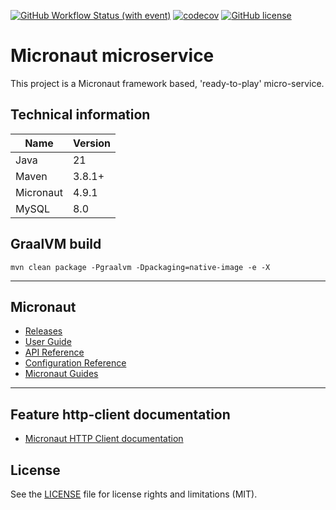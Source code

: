 [![GitHub Workflow Status (with event)](https://img.shields.io/github/actions/workflow/status/starichkov/micronaut-micro-service/maven.yml?style=for-the-badge)](https://github.com/starichkov/micronaut-micro-service/actions/workflows/maven.yml)
[![codecov](https://img.shields.io/codecov/c/github/starichkov/micronaut-micro-service?style=for-the-badge)](https://app.codecov.io/github/starichkov/micronaut-micro-service)
[![GitHub license](https://img.shields.io/github/license/starichkov/micronaut-micro-service?style=for-the-badge)](https://github.com/starichkov/micronaut-micro-service/blob/main/LICENSE.md)

Micronaut microservice
=
This project is a Micronaut framework based, 'ready-to-play' micro-service.

## Technical information

| Name      | Version |
|-----------|---------|
| Java      | 21      |
| Maven     | 3.8.1+  |
| Micronaut | 4.9.1   |
| MySQL     | 8.0     |

## GraalVM build

```
mvn clean package -Pgraalvm -Dpackaging=native-image -e -X
```

---

## Micronaut

- [Releases](https://github.com/micronaut-projects/micronaut-core/releases)
- [User Guide](https://docs.micronaut.io/latest/guide/index.html)
- [API Reference](https://docs.micronaut.io/latest/api/index.html)
- [Configuration Reference](https://docs.micronaut.io/latest/guide/configurationreference.html)
- [Micronaut Guides](https://guides.micronaut.io/index.html)

---

## Feature http-client documentation

- [Micronaut HTTP Client documentation](https://docs.micronaut.io/latest/guide/index.html#httpClient)

## License

See the [LICENSE](LICENSE.md) file for license rights and limitations (MIT).

